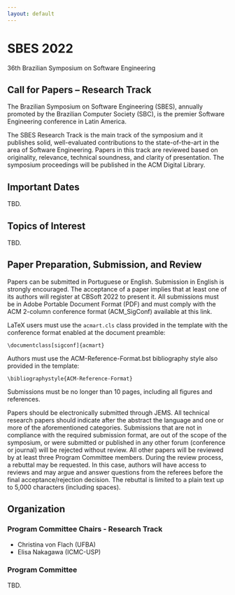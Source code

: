 ```yaml
---
layout: default
---
```


# SBES 2022
36th Brazilian Symposium on Software Engineering

## Call for Papers – Research Track

The Brazilian Symposium on Software Engineering (SBES), annually promoted by the Brazilian Computer Society (SBC), 
is the premier Software Engineering conference in Latin America. 

The SBES Research Track is the main track of the symposium and it publishes solid, 
well-evaluated contributions to the state-of-the-art in the area of Software Engineering. 
Papers in this track are reviewed based on originality, relevance, technical soundness, and clarity of presentation. 
The symposium proceedings will be published in the ACM Digital Library.

## Important Dates

TBD.

## Topics of Interest

TBD.

## Paper Preparation, Submission, and Review

Papers can be submitted in Portuguese or English. Submission in English is strongly encouraged. 
The acceptance of a paper implies that at least one of its authors will register at CBSoft 2022 to present it. 
All submissions must be in Adobe Portable Document Format (PDF) and must comply with the ACM 2-column conference format (ACM_SigConf) available at this link. 

LaTeX users must use the ```acmart.cls``` class provided in the template with the conference format enabled at the document preamble:

```\documentclass[sigconf]{acmart}```

Authors must use the ACM-Reference-Format.bst bibliography style also provided in the template:

```\bibliographystyle{ACM-Reference-Format}```

Submissions must be no longer than 10 pages, including all figures and references.

Papers should be electronically submitted through JEMS. 
All technical research papers should indicate after the abstract the language and one or more of the aforementioned categories. 
Submissions that are not in compliance with the required submission format, are out of the scope of the symposium, or were submitted or published in any other forum (conference or journal) will be rejected without review. 
All other papers will be reviewed by at least three Program Committee members. 
During the review process, a rebuttal may be requested. 
In this case, authors will have access to reviews and may argue and answer questions from the referees before the final acceptance/rejection decision. 
The rebuttal is limited to a plain text up to 5,000 characters (including spaces).

## Organization

### Program Committee Chairs - Research Track

+ Christina von Flach (UFBA)
+ Elisa Nakagawa (ICMC-USP)


### Program Committee

TBD.
